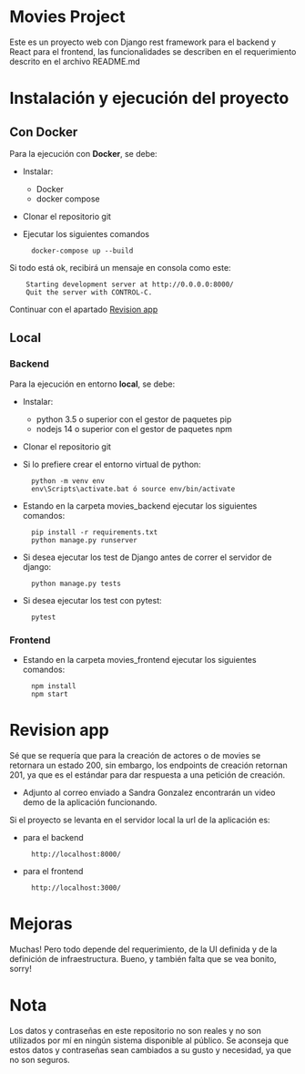 # Movies Project

Este es un proyecto web con Django rest framework para el backend y React para el frontend, 
las funcionalidades se describen en el requerimiento descrito en el archivo README.md  

# Instalación y ejecución del proyecto

## Con Docker

Para la ejecución con **Docker**, se debe:

- Instalar:
    * Docker
    * docker compose
- Clonar el repositorio git
- Ejecutar los siguientes comandos
    
        docker-compose up --build

Si todo está ok, recibirá un mensaje en consola como este:

        Starting development server at http://0.0.0.0:8000/
        Quit the server with CONTROL-C.

Continuar con el apartado [Revision app](#revision-app)

## Local
### Backend
Para la ejecución en entorno **local**, se debe:
- Instalar:
    * python 3.5 o superior con el gestor de paquetes pip
    * nodejs 14 o superior con el gestor de paquetes npm

- Clonar el repositorio git
- Si lo prefiere crear el entorno virtual de python:

        python -m venv env
        env\Scripts\activate.bat ó source env/bin/activate

- Estando en la carpeta movies_backend ejecutar los siguientes comandos:

        pip install -r requirements.txt
        python manage.py runserver

- Si desea ejecutar los test de Django antes de correr el servidor de django:

        python manage.py tests

- Si desea ejecutar los test con pytest:

        pytest

### Frontend
- Estando en la carpeta movies_frontend ejecutar los siguientes comandos:

        npm install
        npm start

# Revision app

Sé que se requería que para la creación de actores o de movies se retornara un estado 200,
sin embargo, los endpoints de creación retornan 201, ya que es el estándar para dar respuesta 
a una petición de creación.

- Adjunto al correo enviado a Sandra Gonzalez encontrarán un video demo de la aplicación funcionando.

Si el proyecto se levanta en el servidor local la url de la aplicación es:

- para el backend

        http://localhost:8000/
- para el frontend

        http://localhost:3000/

# Mejoras
Muchas!
Pero todo depende del requerimiento, de la UI definida y de la definición de infraestructura.
Bueno, y también falta que se vea bonito, sorry!

# Nota
Los datos y contraseñas en este repositorio no son reales y no son utilizados por mí en ningún sistema disponible al público.
Se aconseja que estos datos y contraseñas sean cambiados a su gusto y necesidad, ya que no son seguros.
